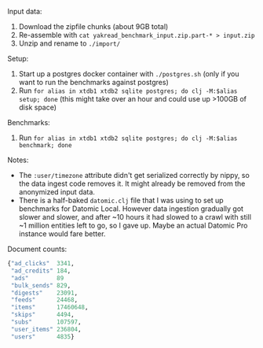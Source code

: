 Input data:

1. Download the zipfile chunks (about 9GB total)
2. Re-assemble with `cat yakread_benchmark_input.zip.part-* > input.zip`
3. Unzip and rename to `./import/`

Setup:

1. Start up a postgres docker container with `./postgres.sh` (only if you want to run the benchmarks
   against postgres)
2. Run `for alias in xtdb1 xtdb2 sqlite postgres; do clj -M:$alias setup; done` (this might take
   over an hour and could use up >100GB of disk space)

Benchmarks:

1. Run `for alias in xtdb1 xtdb2 sqlite postgres; do clj -M:$alias benchmark; done`

Notes:

- The `:user/timezone` attribute didn't get serialized correctly by nippy, so the data ingest code
  removes it. It might already be removed from the anonymized input data.
- There is a half-baked `datomic.clj` file that I was using to set up benchmarks for Datomic Local.
  However data ingestion gradually got slower and slower, and after ~10 hours it had slowed to a
  crawl with still ~1 million entities left to go, so I gave up. Maybe an actual Datomic Pro
  instance would fare better.


Document counts:
```clojure
{"ad_clicks"  3341,
 "ad_credits" 184,
 "ads"        89
 "bulk_sends" 829,
 "digests"    23091,
 "feeds"      24468,
 "items"      17460648,
 "skips"      4494,
 "subs"       107597,
 "user_items" 236804,
 "users"      4835}
```
